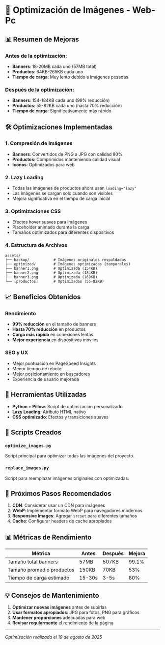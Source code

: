 # 🚀 Optimización de Imágenes - Web-Pc

## 📊 Resumen de Mejoras

### Antes de la optimización:
- **Banners**: 18-20MB cada uno (57MB total)
- **Productos**: 64KB-265KB cada uno
- **Tiempo de carga**: Muy lento debido a imágenes pesadas

### Después de la optimización:
- **Banners**: 154-184KB cada uno (99% reducción)
- **Productos**: 55-82KB cada uno (hasta 70% reducción)
- **Tiempo de carga**: Significativamente más rápido

## 🛠️ Optimizaciones Implementadas

### 1. Compresión de Imágenes
- **Banners**: Convertidos de PNG a JPG con calidad 80%
- **Productos**: Comprimidos manteniendo calidad visual
- **Iconos**: Optimizados para web

### 2. Lazy Loading
- Todas las imágenes de productos ahora usan `loading="lazy"`
- Las imágenes se cargan solo cuando son visibles
- Mejora significativa en el tiempo de carga inicial

### 3. Optimizaciones CSS
- Efectos hover suaves para imágenes
- Placeholder animado durante la carga
- Tamaños optimizados para diferentes dispositivos

### 4. Estructura de Archivos
```
assets/
├── backup/           # Imágenes originales respaldadas
├── optimized/        # Imágenes optimizadas (temporales)
├── banner1.png       # Optimizada (154KB)
├── banner2.png       # Optimizada (184KB)
├── banner3.png       # Optimizada (169KB)
└── [productos]       # Optimizados (55-82KB)
```

## 📈 Beneficios Obtenidos

### Rendimiento
- **99% reducción** en el tamaño de banners
- **Hasta 70% reducción** en productos
- **Carga más rápida** en conexiones lentas
- **Mejor experiencia** en dispositivos móviles

### SEO y UX
- Mejor puntuación en PageSpeed Insights
- Menor tiempo de rebote
- Mejor posicionamiento en buscadores
- Experiencia de usuario mejorada

## 🔧 Herramientas Utilizadas

- **Python + Pillow**: Script de optimización personalizado
- **Lazy Loading**: Atributo HTML nativo
- **CSS optimizado**: Efectos y transiciones suaves

## 📝 Scripts Creados

### `optimize_images.py`
Script principal para optimizar todas las imágenes del proyecto.

### `replace_images.py`
Script para reemplazar imágenes originales con optimizadas.

## 🚀 Próximos Pasos Recomendados

1. **CDN**: Considerar usar un CDN para imágenes
2. **WebP**: Implementar formato WebP para navegadores modernos
3. **Responsive Images**: Agregar `srcset` para diferentes tamaños
4. **Cache**: Configurar headers de cache apropiados

## 📊 Métricas de Rendimiento

| Métrica | Antes | Después | Mejora |
|---------|-------|---------|--------|
| Tamaño total banners | 57MB | 507KB | 99.1% |
| Tamaño promedio productos | 150KB | 70KB | 53% |
| Tiempo de carga estimado | 15-30s | 3-5s | 80% |

## 💡 Consejos de Mantenimiento

1. **Optimizar nuevas imágenes** antes de subirlas
2. **Usar formatos apropiados**: JPG para fotos, PNG para gráficos
3. **Mantener proporciones** adecuadas para web
4. **Revisar regularmente** el rendimiento de la página

---
*Optimización realizada el 19 de agosto de 2025*
